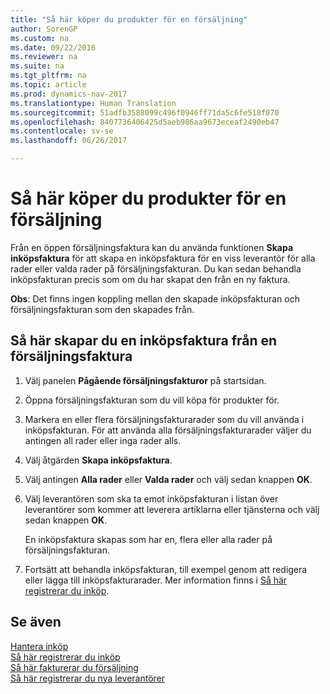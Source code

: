 ```yaml
---
title: "Så här köper du produkter för en försäljning"
author: SorenGP
ms.custom: na
ms.date: 09/22/2016
ms.reviewer: na
ms.suite: na
ms.tgt_pltfrm: na
ms.topic: article
ms.prod: dynamics-nav-2017
ms.translationtype: Human Translation
ms.sourcegitcommit: 51adfb3588099c496f0946ff71da5c6fe518f070
ms.openlocfilehash: 8407736406425d5aeb986aa9673eceaf2490eb47
ms.contentlocale: sv-se
ms.lasthandoff: 06/26/2017

---
```


# <a name="how-to-purchase-products-for-a-sale"></a>Så här köper du produkter för en försäljning
Från en öppen försäljningsfaktura kan du använda funktionen **Skapa inköpsfaktura** för att skapa en inköpsfaktura för en viss leverantör för alla rader eller valda rader på försäljningsfakturan. Du kan sedan behandla inköpsfakturan precis som om du har skapat den från en ny faktura.

**Obs**: Det finns ingen koppling mellan den skapade inköpsfakturan och försäljningsfakturan som den skapades från.

## <a name="to-create-a-purchase-invoice-from-a-sales-invoice"></a>Så här skapar du en inköpsfaktura från en försäljningsfaktura
1. Välj panelen **Pågående försäljningsfakturor** på startsidan.
2. Öppna försäljningsfakturan som du vill köpa för produkter för.
3. Markera en eller flera försäljningsfakturarader som du vill använda i inköpsfakturan. För att använda alla försäljningsfakturarader väljer du antingen all rader eller inga rader alls.
4. Välj åtgärden **Skapa inköpsfaktura**.
5. Välj antingen **Alla rader** eller **Valda rader** och välj sedan knappen **OK**.  
6. Välj leverantören som ska ta emot inköpsfakturan i listan över leverantörer som kommer att leverera artiklarna eller tjänsterna och välj sedan knappen **OK**.

    En inköpsfaktura skapas som har en, flera eller alla rader på försäljningsfakturan.
7. Fortsätt att behandla inköpsfakturan, till exempel genom att redigera eller lägga till inköpsfakturarader. Mer information finns i [Så här registrerar du inköp](purchasing-how-record-purchases.md).

## <a name="see-also"></a>Se även
[Hantera inköp](purchasing-manage-purchasing.md)  
[Så här registrerar du inköp](purchasing-how-record-purchases.md)  
[Så här fakturerar du försäljning](sales-how-invoice-sales.md)  
[Så här registrerar du nya leverantörer](purchasing-how-register-new-vendors.md)

